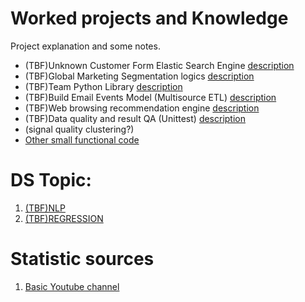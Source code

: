 # Worked projects and Knowledge 

Project explanation and some notes.

* (TBF)Unknown Customer Form Elastic Search Engine [description](WORK/customer_es_engine.md)
* (TBF)Global Marketing Segmentation logics [description](WORK/segmentation_logic.md)
* (TBF)Team Python Library [description](WORK/team_lib.md)
* (TBF)Build Email Events Model (Multisource ETL) [description](WORK/email_events_model.md)
* (TBF)Web browsing recommendation engine [description](WORK/web_browsing_recommendation.md)
* (TBF)Data quality and result QA (Unittest) [description](WORK/team_unittest.md)
* (signal quality clustering?)
* [Other small functional code](WORK/src)

# DS Topic:

1. [(TBF)NLP](NLP)
2. [(TBF)REGRESSION](REGRESSION)

# Statistic sources

1. [Basic Youtube channel ](https://www.youtube.com/channel/UCtYLUTtgS3k1Fg4y5tAhLbw)

